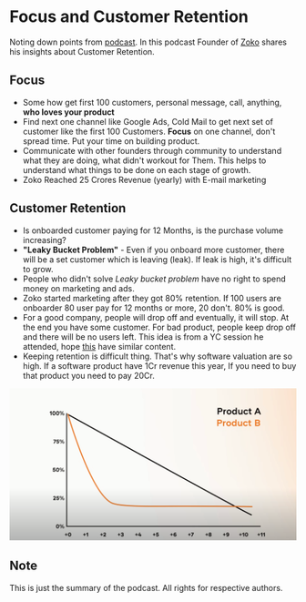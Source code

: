 # Focus and Customer Retention

Noting down points from [podcast](https://youtu.be/BJ2f8wSeccU?t=2126). In this podcast Founder of [Zoko](https://www.zoko.io/) shares his insights about Customer Retention.

## Focus

- Some how get first 100 customers, personal message, call, anything, **who loves your product**
- Find next one channel like Google Ads, Cold Mail to get next set of customer like the first 100 Customers. **Focus** on one channel, don't spread time. Put your time on building product.
- Communicate with other founders through community to understand what they are doing, what didn't workout for Them. This helps to understand what things to be done on each stage of growth.
- Zoko Reached 25 Crores Revenue (yearly) with E-mail marketing

## Customer Retention
- Is onboarded customer paying for 12 Months, is the purchase volume increasing?
- **"Leaky Bucket Problem"** - Even if you onboard more customer, there will be a set customer which is leaving (leak). If leak is high, it's difficult to grow.
- People who didn't solve *Leaky bucket problem* have no right to spend money on marketing and ads.
- Zoko started marketing after they got 80% retention. If 100 users are onboarder 80 user pay for 12 months or more, 20 don't. 80% is good.
- For a good company, people will drop off and eventually, it will stop. At the end you have some customer. For bad product, people keep drop off and there will be no users left. This idea is from a YC session he attended, hope [this](https://youtu.be/VNxBZ7ka5J0) have similar content.
- Keeping retention is difficult thing. That's why software valuation are so high. If a software product have 1Cr revenue this year, If you need to buy that product you need to pay 20Cr.
<img width="600" src="/content/images/retention_chart.png" />


## Note
This is just the summary of the podcast. All rights for respective authors.
